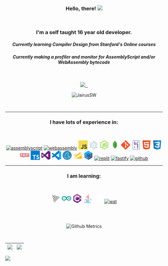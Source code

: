 <h3 align="center">Hello, there! <img src="https://media.giphy.com/media/hvRJCLFzcasrR4ia7z/giphy.gif" width="28"></h3>

<br>
<h3 align="center">I'm a self taught 16 year old developer.</h3>
<h5 align="center">Currently learning Compiler Design from Stanford's Online courses</h5>
<h5 align="center">Currently making a profiler and monitor for AssemblyScript and/or WebAssembly bytecode</h5>
<br>

<p align="center">
 <a target="_blank" href=https://github.com/JairusSW>
  <img src=https://img.shields.io/github/followers/JairusSW?label=follow%20me&style=social />
  &nbsp;
</a>

<br>
<p align="center"><p align="center"> <img src="https://komarev.com/ghpvc/?username=JairusSW" alt="JairusSW"/> </p>  </p>
<br>

</p>

<hr>
<h3 align="center">I have lots of experience in:</h3>
<br>

<p align="center">
<a href=https://assemblyscript.org/><img src=https://avatars.githubusercontent.com/u/28916798?s=200&v=4 alt=assemblyscript title=AssemblyScript width="30" height="30"/></a>
<a href=https://webassembly.org/><img src=https://raw.githubusercontent.com/wasmerio/vscode-wasm/008e8f5a33c4dc1444d062bdfc124813f6acbaf4/images/vscode-wasm-logo.svg alt=webassembly title=WebAssembly/WAT width="30" height="30"/></a>
<a href=https://javascript.com/><img src=https://raw.githubusercontent.com/devicons/devicon/master/icons/javascript/javascript-original.svg alt=javascript title=JavaScript width="30" height="30"/></a>
<a href=https://electronjs.org/><img src=https://github.com/devicons/devicon/blob/master/icons/electron/electron-original.svg alt=electron title=Electron width="30" height="30"/></a>
<a href=https://nodejs.dev/><img src=https://raw.githubusercontent.com/devicons/devicon/master/icons/nodejs/nodejs-original.svg alt=nodejs title=NodeJS width="30" height="30"/></a>
<a href=https://mogodb.com/><img src=https://raw.githubusercontent.com/devicons/devicon/master/icons/mongodb/mongodb-original.svg alt=mongodb title=MongoDB width="30" height="30"/></a>
<a href=https://github.com/><img src=https://raw.githubusercontent.com/devicons/devicon/master/icons/git/git-original.svg alt=git title="GitHub CLI" width="30" height="30"/></a>
<a href=https://heroku.com/><img src=https://github.com/devicons/devicon/blob/master/icons/heroku/heroku-original.svg alt=heroku title=Heroku width="30" height="30"/></a>
<a href=https://html5.org/><img src=https://github.com/devicons/devicon/blob/master/icons/html5/html5-original.svg alt=html5 title=HTML5 width="30" height="30"/></a>
<img src=https://github.com/devicons/devicon/blob/master/icons/css3/css3-original.svg alt=css3 title=CSS3 width="30" height="30"/>
<a href=https://npmjs.org/><img src=https://github.com/devicons/devicon/blob/master/icons/npm/npm-original-wordmark.svg alt=npm title=NPM width="30" height="30"/></a>
<a href=https://typescriptlang.org/><img src=https://github.com/devicons/devicon/blob/master/icons/typescript/typescript-original.svg alt=typescript title=TypeScript width="30" height="30"/></a>
<a href=https://visualstudio.microsoft.com/><img src=https://github.com/devicons/devicon/blob/master/icons/visualstudio/visualstudio-plain.svg alt=visualstudio title="Visual Studio" width="30" height="30"/></a>
<a href=https://visualstudio.microsoft.com/><img src=https://github.com/devicons/devicon/blob/master/icons/vscode/vscode-original.svg alt=vscode title="Visual Studio Code" width="30" height="30"/></a>
<a href=https://yarnpkg.org/><img src=https://github.com/devicons/devicon/blob/master/icons/yarn/yarn-original.svg alt=yarn title=Yarn width="30" height="30"/></a>
<a href=https://rocksdb.org/><img src=https://github.com/devicons/devicon/blob/master/icons/rocksdb/rocksdb-plain.svg alt=rocksdb title=RocksDB width="30" height="30"/></a>
<a href=https://sequelize.org/><img src=https://github.com/devicons/devicon/blob/master/icons/sequelize/sequelize-original.svg alt=sequelize title="Sequelize ORM" width="30" height="30"/></a>
<a href=https://replit.com/><img src=https://avatars.githubusercontent.com/u/983194?s=200&v=4 alt=replit title=Repl.it width="30" height="30"/></a>
<a href=https://fastify.io/><img src=https://avatars.githubusercontent.com/u/24939410?s=200&v=4 alt=fastify title=Fastify width="30" height="30"/></a>
<a href=https://github.com/><img src=https://avatars.githubusercontent.com/u/9919?s=200&v=4 alt=github title=GitHub width="30" height="30"/></a>
</p>

<hr>
<h3 align="center">I am learning:</h3>
<br>

<p align="center">
<a href=https://threejs.org/><img src=https://github.com/devicons/devicon/blob/master/icons/threejs/threejs-original.svg alt=threejs title=Three.js width="30" height="30"/></a>
<a href=https://arduino.cc/><img src=https://github.com/devicons/devicon/blob/master/icons/arduino/arduino-original.svg alt=arduino title=Arduino width="30" height="30"/></a>
<a href=https://dotnet.microsoft.com/languages/csharp><img src=https://github.com/devicons/devicon/blob/master/icons/csharp/csharp-original.svg alt=csharp title=C# width="30" height="30"/></a>
<a href=https://java.org/><img src=https://github.com/devicons/devicon/blob/master/icons/java/java-original.svg alt=java title=Java width="30" height="30"/></a>
<a href=https://rust-lang.org/><img src=https://raw.githubusercontent.com/JairusSW/JairusSW/main/img/rust.svg alt=rust title=Rust width="30" height="30"/></a>
<a href=https://webassembly.org/><img src=https://raw.githubusercontent.com/wasmerio/vscode-wasm/008e8f5a33c4dc1444d062bdfc124813f6acbaf4/images/vscode-wasm-logo.svg alt=wat title=WebAssembly width="30" height="30"/></a>
</p>

<br><br>

<p align="center">

<img width="500" src="https://metrics.lecoq.io/JairusSW?template=classic&isocalendar=1&languages=1&lines=1&notable=1&repositories=1&repositories=100&repositories.batch=100&repositories.forks=false&repositories.affiliations=owner&isocalendar.duration=half-year&languages.limit=8&languages.sections=most-used&languages.colors=github&languages.threshold=0%25&languages.indepth=false&languages.categories=markup%2C%20programming&languages.recent.categories=markup%2C%20programming&languages.recent.load=300&languages.recent.days=14&notable.repositories=false&repositories.featured=JairusSW%2FAir5%2C%20JairusSW%2Fas-json%2C%20JairusSW%2FGameBeam%2C%20JairusSW%2FMultiServer%2C%20JairusSW%2Fkati&config.timezone=America%2FLos_Angeles" alt="Github Metrics">
<br>

</p>

<br>

|![](https://github-readme-stats.vercel.app/api?username=JairusSW&&show_icons=true&title_color=ffffff&icon_color=bb2acf&text_color=daf7dc&bg_color=151515)|![](https://github-readme-stats.vercel.app/api/top-langs/?username=JairusSW&layout=compact&theme=tokyonight&langs_count=10)|
|-|-|

![](https://activity-graph.herokuapp.com/graph?username=JairusSW&theme=redical)
